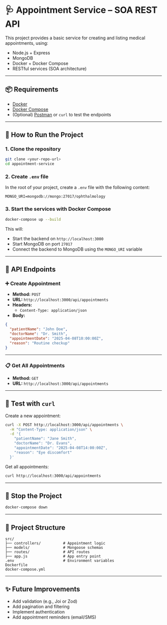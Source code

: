# 🩺 Appointment Service – SOA REST API

This project provides a basic service for creating and listing medical appointments, using:

- Node.js + Express
- MongoDB
- Docker + Docker Compose
- RESTful services (SOA architecture)

---

## 📦 Requirements

- [Docker](https://www.docker.com/)
- [Docker Compose](https://docs.docker.com/compose/)
- (Optional) [Postman](https://www.postman.com/) or `curl` to test the endpoints

---

## 🚀 How to Run the Project

### 1. Clone the repository

```bash
git clone <your-repo-url>
cd appointment-service
```

### 2. Create `.env` file

In the root of your project, create a `.env` file with the following content:

```env
MONGO_URI=mongodb://mongo:27017/ophthalmology
```

### 3. Start the services with Docker Compose

```bash
docker-compose up --build
```

This will:
- Start the backend on `http://localhost:3000`
- Start MongoDB on port `27017`
- Connect the backend to MongoDB using the `MONGO_URI` variable

---

## 📡 API Endpoints

### ➕ Create Appointment

- **Method:** `POST`
- **URL:** `http://localhost:3000/api/appointments`
- **Headers:**
    - `Content-Type: application/json`
- **Body:**

```json
{
  "patientName": "John Doe",
  "doctorName": "Dr. Smith",
  "appointmentDate": "2025-04-08T10:00:00Z",
  "reason": "Routine checkup"
}
```

---

### 📋 Get All Appointments

- **Method:** `GET`
- **URL:** `http://localhost:3000/api/appointments`

---

## 🧪 Test with `curl`

Create a new appointment:

```bash
curl -X POST http://localhost:3000/api/appointments \
  -H "Content-Type: application/json" \
  -d '{
    "patientName": "Jane Smith",
    "doctorName": "Dr. Evans",
    "appointmentDate": "2025-04-08T14:00:00Z",
    "reason": "Eye discomfort"
  }'
```

Get all appointments:

```bash
curl http://localhost:3000/api/appointments
```

---

## 🛑 Stop the Project

```bash
docker-compose down
```

---

## 📁 Project Structure

```
src/
├── controllers/          # Appointment logic
├── models/               # Mongoose schemas
├── routes/               # API routes
├── app.js                # App entry point
.env                      # Environment variables
Dockerfile
docker-compose.yml
```

---

## ✨ Future Improvements

- Add validation (e.g., Joi or Zod)
- Add pagination and filtering
- Implement authentication
- Add appointment reminders (email/SMS)
